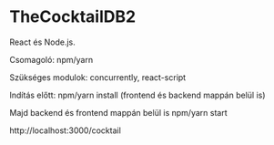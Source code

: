 # TheCocktailDB2
React és Node.js.

Csomagoló: npm/yarn

Szükséges modulok: concurrently, react-script

Indítás előtt: npm/yarn install (frontend és backend mappán belül is)

Majd backend és frontend mappán belül is npm/yarn start

http://localhost:3000/cocktail
 
